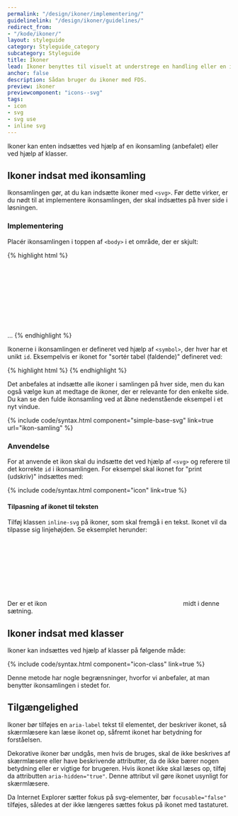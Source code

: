 ```yaml
---
permalink: "/design/ikoner/implementering/"
guidelinelink: "/design/ikoner/guidelines/"
redirect_from:
- "/kode/ikoner/"
layout: styleguide
category: Styleguide_category
subcategory: Styleguide
title: Ikoner
lead: Ikoner benyttes til visuelt at understrege en handling eller en information. Ikoner kan underbygge et budskab eller gøre det lettere at afkode en side. Ikoner kan dog sjældent erstatte tekst.
anchor: false
description: Sådan bruger du ikoner med FDS.
preview: ikoner
previewcomponent: "icons--svg"
tags:
- icon
- svg
- svg use
- inline svg
---
```


Ikoner kan enten indsættes ved hjælp af en ikonsamling (anbefalet) eller ved hjælp af klasser.

## Ikoner indsat med ikonsamling

Ikonsamlingen gør, at du kan indsætte ikoner med `<svg>`. Før dette virker, er du nødt til at implementere ikonsamlingen, der skal indsættes på hver side i løsningen.

### Implementering

Placér ikonsamlingen i toppen af `<body>` i et område, der er skjult:

{% highlight html %}
<body>
    <div class="hide-base-svg">
        <svg xmlns="http://www.w3.org/2000/svg">
            <!-- Ikonsamling -->
        </svg>
    </div>
    ...
</body>
{% endhighlight %}

Ikonerne i ikonsamlingen er defineret ved hjælp af `<symbol>`, der hver har et unikt `id`. Eksempelvis er ikonet for "sortér tabel (faldende)" defineret ved:

{% highlight html %}
<symbol id="sort-table-descending" viewBox="0 0 24 24"><path d="M6.1,13.5l5.9,5.9l5.9-5.9H6.1z"/></symbol>
{% endhighlight %}

Det anbefales at indsætte alle ikoner i samlingen på hver side, men du kan også vælge kun at medtage de ikoner, der er relevante for den enkelte side. Du kan se den fulde ikonsamling ved at åbne nedenstående eksempel i et nyt vindue.

{% include code/syntax.html component="simple-base-svg" link=true url="ikon-samling" %}

### Anvendelse

For at anvende et ikon skal du indsætte det ved hjælp af `<svg>` og referere til det korrekte `id` i ikonsamlingen. For eksempel skal ikonet for "print (udskriv)" indsættes med:

{% include code/syntax.html component="icon" link=true %}

#### Tilpasning af ikonet til teksten

Tilføj klassen `inline-svg` på ikoner, som skal fremgå i en tekst. Ikonet vil da tilpasse sig linjehøjden. Se eksemplet herunder:

Der er et ikon <svg class="icon-svg inline-svg" focusable="false" aria-hidden="true"><use xlink:href="#language"></use></svg> midt i denne sætning.

## Ikoner indsat med klasser

Ikoner kan indsættes ved hjælp af klasser på følgende måde:

{% include code/syntax.html component="icon-class" link=true %}

Denne metode har nogle begrænsninger, hvorfor vi anbefaler, at man benytter ikonsamlingen i stedet for.

## Tilgængelighed

Ikoner bør tilføjes en `aria-label` tekst til elementet, der beskriver ikonet, så skærmlæsere kan læse ikonet op, såfremt ikonet har betydning for forståelsen.

Dekorative ikoner bør undgås, men hvis de bruges, skal de ikke beskrives af skærmlæsere eller have beskrivende attributter, da de ikke bærer nogen betydning eller er vigtige for brugeren. Hvis ikonet ikke skal læses op, tilføj da attributten `aria-hidden="true"`. Denne attribut vil gøre ikonet usynligt for skærmlæsere.

Da Internet Explorer sætter fokus på svg-elementer, bør `focusable="false"` tilføjes, således at der ikke længeres sættes fokus på ikonet med tastaturet.

